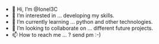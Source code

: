 - 👋 Hi, I’m @Ionel3C
- 👀 I’m interested in ... developing my skills.
- 🌱 I’m currently learning ... python and other technologies.
- 💞️ I’m looking to collaborate on ... different future projects.
- 📫 How to reach me ... ? send pm :-)

<!---
Ionel3C/Ionel3C is a ✨ special ✨ repository because its `README.md` (this file) appears on your GitHub profile.
You can click the Preview link to take a look at your changes.
--->
